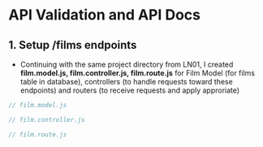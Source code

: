 # API Validation and API Docs
## 1. Setup /films endpoints
- Continuing with the same project directory from LN01, I created **film.model.js, film.controller.js, film.route.js** for Film Model (for films table in database), controllers (to handle requests toward these endpoints) and routers (to receive requests and apply approriate)
```js
// film.model.js
```
```js
// film.controller.js
```
```js
// film.route.js
```